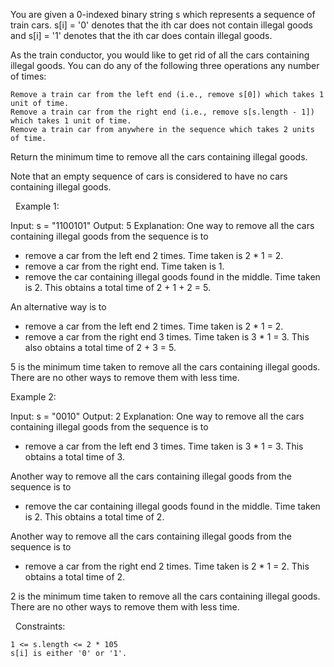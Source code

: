 You are given a 0-indexed binary string s which represents a sequence of train cars. s[i] = '0' denotes that the ith car does not contain illegal goods and s[i] = '1' denotes that the ith car does contain illegal goods.

As the train conductor, you would like to get rid of all the cars containing illegal goods. You can do any of the following three operations any number of times:


	Remove a train car from the left end (i.e., remove s[0]) which takes 1 unit of time.
	Remove a train car from the right end (i.e., remove s[s.length - 1]) which takes 1 unit of time.
	Remove a train car from anywhere in the sequence which takes 2 units of time.


Return the minimum time to remove all the cars containing illegal goods.

Note that an empty sequence of cars is considered to have no cars containing illegal goods.

 
Example 1:

Input: s = "1100101"
Output: 5
Explanation: 
One way to remove all the cars containing illegal goods from the sequence is to
- remove a car from the left end 2 times. Time taken is 2 * 1 = 2.
- remove a car from the right end. Time taken is 1.
- remove the car containing illegal goods found in the middle. Time taken is 2.
This obtains a total time of 2 + 1 + 2 = 5. 

An alternative way is to
- remove a car from the left end 2 times. Time taken is 2 * 1 = 2.
- remove a car from the right end 3 times. Time taken is 3 * 1 = 3.
This also obtains a total time of 2 + 3 = 5.

5 is the minimum time taken to remove all the cars containing illegal goods. 
There are no other ways to remove them with less time.


Example 2:

Input: s = "0010"
Output: 2
Explanation:
One way to remove all the cars containing illegal goods from the sequence is to
- remove a car from the left end 3 times. Time taken is 3 * 1 = 3.
This obtains a total time of 3.

Another way to remove all the cars containing illegal goods from the sequence is to
- remove the car containing illegal goods found in the middle. Time taken is 2.
This obtains a total time of 2.

Another way to remove all the cars containing illegal goods from the sequence is to 
- remove a car from the right end 2 times. Time taken is 2 * 1 = 2. 
This obtains a total time of 2.

2 is the minimum time taken to remove all the cars containing illegal goods. 
There are no other ways to remove them with less time.

 
Constraints:


	1 <= s.length <= 2 * 105
	s[i] is either '0' or '1'.

